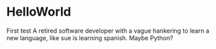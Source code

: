 # HelloWorld
First test
A retired software developer with a vague hankering to learn a new language, like sue is learning spanish. Maybe Python?
